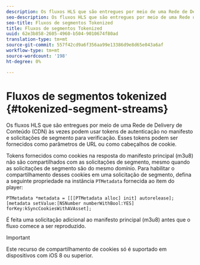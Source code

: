 ```yaml
---
description: Os fluxos HLS que são entregues por meio de uma Rede de Delivery de Conteúdo (CDN) às vezes podem usar tokens de autenticação no manifesto e solicitações de segmento para verificação. Esses tokens podem ser fornecidos como parâmetros de URL ou como cabeçalhos de cookie.
seo-description: Os fluxos HLS que são entregues por meio de uma Rede de Delivery de Conteúdo (CDN) às vezes podem usar tokens de autenticação no manifesto e solicitações de segmento para verificação. Esses tokens podem ser fornecidos como parâmetros de URL ou como cabeçalhos de cookie.
seo-title: Fluxos de segmentos Tokenized
title: Fluxos de segmentos Tokenized
uuid: 62e3b858-2605-4960-b504-9010674f80ad
translation-type: tm+mt
source-git-commit: 557f42cd9a6f356aa99e13386d9e8d65e043a6af
workflow-type: tm+mt
source-wordcount: '198'
ht-degree: 0%

---
```



# Fluxos de segmentos tokenized {#tokenized-segment-streams}

Os fluxos HLS que são entregues por meio de uma Rede de Delivery de Conteúdo (CDN) às vezes podem usar tokens de autenticação no manifesto e solicitações de segmento para verificação. Esses tokens podem ser fornecidos como parâmetros de URL ou como cabeçalhos de cookie.

Tokens fornecidos como cookies na resposta do manifesto principal (m3u8) não são compartilhados com as solicitações de segmento, mesmo quando as solicitações de segmento são do mesmo domínio. Para habilitar o compartilhamento desses cookies em uma solicitação de segmento, defina a seguinte propriedade na instância `PTMetadata` fornecida ao item do player: 

```
PTMetadata *metadata = [[[PTMetadata alloc] init] autorelease]; 
[metadata setValue:[NSNumber numberWithBool:YES] forKey:kSyncCookiesWithAVAsset]; 
```

É feita uma solicitação adicional ao manifesto principal (m3u8) antes que o fluxo comece a ser reproduzido.

>[!IMPORTANT]
>
>Este recurso de compartilhamento de cookies só é suportado em dispositivos com iOS 8 ou superior.

